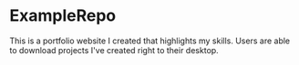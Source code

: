# ExampleRepo
This is a portfolio website I created that highlights my skills.
Users are able to download projects I've created right to their desktop.
